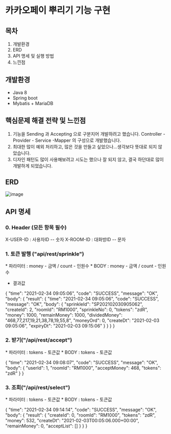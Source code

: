 # 카카오페이 뿌리기 기능 구현

## 목차
1. 개발환경
2. ERD
3. API 명세 및 실행 방법
4. 느낀점

## 개발환경
* Java 8
* Spring boot
* Mybatis + MariaDB

## 핵심문제 해결 전략 및 느낀점

1. 기능을 Sending 과 Accepting 으로 구분지어 개발하려고 했습니다. Controller - Provider - Service -Mapper 의 구성으로 개발했습니다.
2. 최대한 많이 예외 처리하고, 많은 것을 만들고 싶었으나...생각보다 뜻대로 되지 않았습니다.
3. 디자인 패턴도 많이 사용해보려고 시도는 했으나 잘 되지 않고, 결국 하던대로 많이 개발하게 되었습니다.

## ERD

![image](https://user-images.githubusercontent.com/30514885/106680268-aa1d9d00-6601-11eb-8d3b-26abf1dae132.png)

## API 명세
### 0. Header (모든 항목 필수)
X-USER-ID : 사용자ID  -- 숫자
X-ROOM-ID : 대화방ID  -- 문자

### 1. 토큰 발행 ("api/rest/sprinkle")

<GET>
    * 파라미터 : money - 금액 / count - 인원수
<POST>
    * BODY : money - 금액 / count - 인원수

- 결과값

{
    "time": "2021-02-34 09:05:06",
    "code": "SUCCESS",
    "message": "OK",
    "body": {
        "result": {
            "time": "2021-02-34 09:05:06",
            "code": "SUCCESS",
            "message": "OK",
            "body": {
                "sprinkleId": "SP202102030905062",
                "createId": 2,
                "roomId": "RM1000",
                "sprinkleNo": 0,
                "tokens": "zdR",
                "money": 1000,
                "remainMoney": 1000,
                "dividedMoney": "468,77,217,19,21,38,78,19,55,8",
                "moneyOrd": 0,
                "createDt": "2021-02-03 09:05:06",
                "expiryDt": "2021-02-03 09:15:06"
            }
        }
    }
}

### 2. 받기("/api/rest/accept")

<GET>
    * 파라미터 : tokens - 토큰값
<POST>
    * BODY : tokens - 토큰값

{
    "time": "2021-02-34 09:08:07",
    "code": "SUCCESS",
    "message": "OK",
    "body": {
        "userId": 1,
        "roomId": "RM1000",
        "acceptMoney": 468,
        "tokens": "zdR"
    }
}

### 3. 조회("/api/rest/select")

<GET>
    * 파라미터 : tokens - 토큰값
<POST>
    * BODY : tokens - 토큰값
  
 {
    "time": "2021-02-34 09:14:14",
    "code": "SUCCESS",
    "message": "OK",
    "body": {
        "result": {
            "createId": 0,
            "roomId": "RM1000",
            "tokens": "zdR",
            "money": 532,
            "createDt": "2021-02-03T00:05:06.000+00:00",
            "remainMoney": 0,
            "acceptList": []
        }
    }
}

